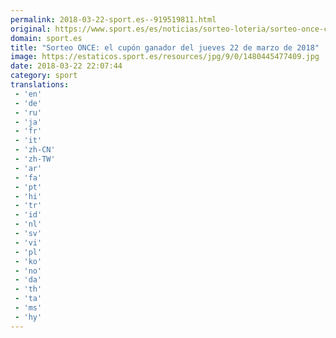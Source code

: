```yaml
---
permalink: 2018-03-22-sport.es--919519811.html
original: https://www.sport.es/es/noticias/sorteo-loteria/sorteo-once-cupon-ganador-hoy-jueves-22-marzo-2018-6709998?utm_source=rss-noticias&utm_medium=feed&utm_campaign=sorteo-loteria
domain: sport.es
title: "Sorteo ONCE: el cupón ganador del jueves 22 de marzo de 2018"
image: https://estaticos.sport.es/resources/jpg/9/0/1480445477409.jpg
date: 2018-03-22 22:07:44
category: sport
translations: 
 - 'en'
 - 'de'
 - 'ru'
 - 'ja'
 - 'fr'
 - 'it'
 - 'zh-CN'
 - 'zh-TW'
 - 'ar'
 - 'fa'
 - 'pt'
 - 'hi'
 - 'tr'
 - 'id'
 - 'nl'
 - 'sv'
 - 'vi'
 - 'pl'
 - 'ko'
 - 'no'
 - 'da'
 - 'th'
 - 'ta'
 - 'ms'
 - 'hy'
---
```


